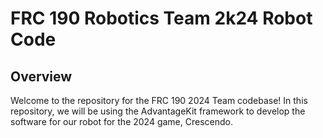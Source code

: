 # FRC 190 Robotics Team 2k24 Robot Code

## Overview

Welcome to the repository for the FRC 190 2024 Team codebase! In this repository, we will be using the AdvantageKit framework to develop the software for our robot for the 2024 game, Crescendo.
